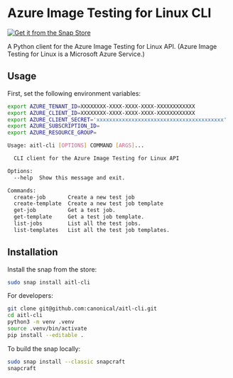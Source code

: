 # Azure Image Testing for Linux CLI

[![Get it from the Snap Store](https://snapcraft.io/static/images/badges/en/snap-store-black.svg)](https://snapcraft.io/aitl-cli)

A Python client for the Azure Image Testing for Linux API. (Azure Image Testing for Linux is a Microsoft Azure Service.)

## Usage

First, set the following environment variables:

```bash
export AZURE_TENANT_ID=XXXXXXXX-XXXX-XXXX-XXXX-XXXXXXXXXXXX
export AZURE_CLIENT_ID=XXXXXXXX-XXXX-XXXX-XXXX-XXXXXXXXXXXX
export AZURE_CLIENT_SECRET='xxxxxxxxxxxxxxxxxxxxxxxxxxxxxxxxxxxxxxxx'
export AZURE_SUBSCRIPTION_ID=
export AZURE_RESOURCE_GROUP=
```

```bash
Usage: aitl-cli [OPTIONS] COMMAND [ARGS]...

  CLI client for the Azure Image Testing for Linux API

Options:
  --help  Show this message and exit.

Commands:
  create-job       Create a new test job
  create-template  Create a new test job template
  get-job          Get a test job.
  get-template     Get a test job template.
  list-jobs        List all the test jobs.
  list-templates   List all the test job templates.
```

## Installation

Install the snap from the store:

```bash
sudo snap install aitl-cli
```

For developers:

```bash
git clone git@github.com:canonical/aitl-cli.git
cd aitl-cli
python3 -m venv .venv
source .venv/bin/activate
pip install --editable .
```

To build the snap locally:

```bash
sudo snap install --classic snapcraft
snapcraft
```
